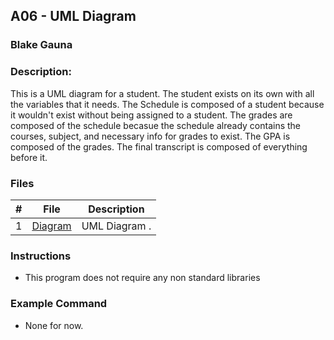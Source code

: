 ## A06 - UML Diagram
### Blake Gauna
### Description:

This is a UML diagram for a student. The student exists on its own with all the variables that it needs. The Schedule is composed of a student because it wouldn't exist without being assigned to a student. The grades are composed of the schedule becasue the schedule already contains the courses, subject, and necessary info for grades to exist. The GPA is composed of the grades. The final transcript is composed of everything before it. 

### Files

|   #   | File     | Description                      |
| :---: | -------- | -------------------------------- |
|   1   | [Diagram](https://github.com/blakeGauna/2143-OOP-Gauna/blob/main/Assignments/AO6/Student%20UML%20Diagram%20(1).pdf) | UML Diagram . |



### Instructions

- This program does not require any non standard libraries

### Example Command

- None for now.

